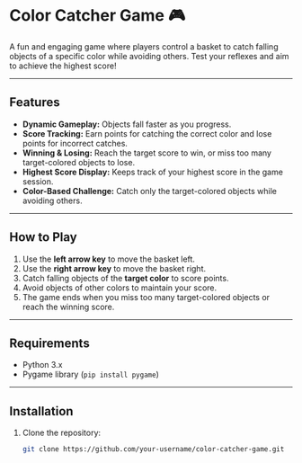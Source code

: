 # Color Catcher Game 🎮

A fun and engaging game where players control a basket to catch falling objects of a specific color while avoiding others. Test your reflexes and aim to achieve the highest score!

---

## Features
- **Dynamic Gameplay:** Objects fall faster as you progress.
- **Score Tracking:** Earn points for catching the correct color and lose points for incorrect catches.
- **Winning & Losing:** Reach the target score to win, or miss too many target-colored objects to lose.
- **Highest Score Display:** Keeps track of your highest score in the game session.
- **Color-Based Challenge:** Catch only the target-colored objects while avoiding others.

---

## How to Play
1. Use the **left arrow key** to move the basket left.
2. Use the **right arrow key** to move the basket right.
3. Catch falling objects of the **target color** to score points.
4. Avoid objects of other colors to maintain your score.
5. The game ends when you miss too many target-colored objects or reach the winning score.

---

## Requirements
- Python 3.x
- Pygame library (`pip install pygame`)

---

## Installation
1. Clone the repository:
   ```bash
   git clone https://github.com/your-username/color-catcher-game.git
